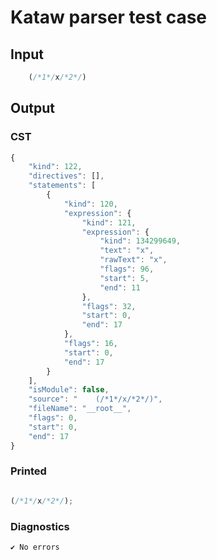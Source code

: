 # Kataw parser test case

## Input

`````js
    (/*1*/x/*2*/)
`````

## Output

### CST

```javascript
{
    "kind": 122,
    "directives": [],
    "statements": [
        {
            "kind": 120,
            "expression": {
                "kind": 121,
                "expression": {
                    "kind": 134299649,
                    "text": "x",
                    "rawText": "x",
                    "flags": 96,
                    "start": 5,
                    "end": 11
                },
                "flags": 32,
                "start": 0,
                "end": 17
            },
            "flags": 16,
            "start": 0,
            "end": 17
        }
    ],
    "isModule": false,
    "source": "    (/*1*/x/*2*/)",
    "fileName": "__root__",
    "flags": 0,
    "start": 0,
    "end": 17
}
```

### Printed

```javascript

(/*1*/x/*2*/);

```

### Diagnostics

```javascript
✔ No errors
```

